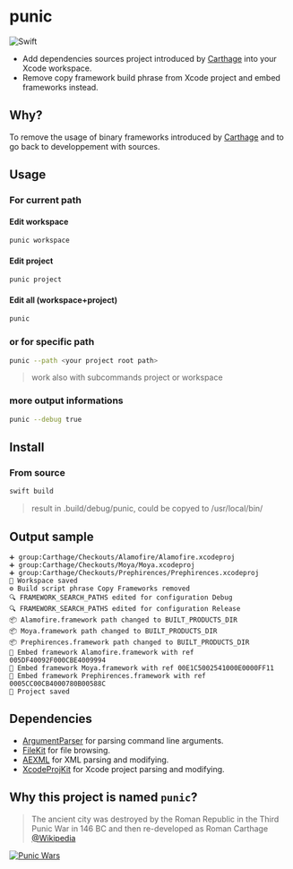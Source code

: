 # punic

![Swift](https://github.com/phimage/punic/workflows/Swift/badge.svg)

- Add dependencies sources project introduced by [Carthage](https://github.com/Carthage/Carthage) into your Xcode workspace.
- Remove copy framework build phrase from Xcode project and embed frameworks instead.

## Why?

To remove the usage of binary frameworks introduced by [Carthage](https://github.com/Carthage/Carthage) and to go back to developpement with sources.

## Usage

### For current path

#### Edit workspace

```bash
punic workspace
```

#### Edit project

```bash
punic project
```

#### Edit all (workspace+project)

```bash
punic
```

### or for specific path

```bash
punic --path <your project root path>
```
> work also with subcommands project or workspace

### more output informations

```bash
punic --debug true
```

## Install

### From source

```bash
swift build
```
> result in .build/debug/punic, could be copyed to /usr/local/bin/

## Output sample

```
➕ group:Carthage/Checkouts/Alamofire/Alamofire.xcodeproj
➕ group:Carthage/Checkouts/Moya/Moya.xcodeproj
➕ group:Carthage/Checkouts/Prephirences/Prephirences.xcodeproj
💾 Workspace saved
⚙️ Build script phrase Copy Frameworks removed
🔍 FRAMEWORK_SEARCH_PATHS edited for configuration Debug
🔍 FRAMEWORK_SEARCH_PATHS edited for configuration Release
📦 Alamofire.framework path changed to BUILT_PRODUCTS_DIR
📦 Moya.framework path changed to BUILT_PRODUCTS_DIR
📦 Prephirences.framework path changed to BUILT_PRODUCTS_DIR
🚀 Embed framework Alamofire.framework with ref 005DF40092F000CBE4009994
🚀 Embed framework Moya.framework with ref 00E1C5002541000E0000FF11
🚀 Embed framework Prephirences.framework with ref 0005CC00CB4000780B00588C
💾 Project saved
```

## Dependencies

- [ArgumentParser](https://swift.org/blog/argument-parser/) for parsing command line arguments.
- [FileKit](https://github.com/nvzqz/FileKit) for file browsing.
- [AEXML](https://github.com/tadija/AEXML) for XML parsing and modifying.
- [XcodeProjKit](https://github.com/phimage/XcodeProjKit) for Xcode project parsing and modifying.

## Why this project is named `punic`?

> The ancient city was destroyed by the Roman Republic in the Third Punic War in 146 BC and then re-developed as Roman Carthage
[@Wikipedia](https://en.wikipedia.org/wiki/Carthage)

[![Punic Wars](https://pbs.twimg.com/media/DpPTMsgWwAAnXq1?format=jpg&name=thumb)](https://twitter.com/sara_boutall/status/1050415438923005958)
